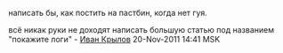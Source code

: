 написать бы, как постить на пастбин, когда нет гуя.

всё никак руки не доходят написать большую статью под названием
"покажите логи" - [Иван Крылов](User:AITap "wikilink")
20-Nov-2011 14:41 MSK
